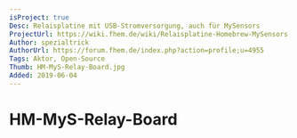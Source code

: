 ```yaml
---
isProject: true
Desc: Relaisplatine mit USB-Stromversorgung, auch für MySensors
ProjectUrl: https://wiki.fhem.de/wiki/Relaisplatine-Homebrew-MySensors
Author: spezialtrick
AuthorUrl: https://forum.fhem.de/index.php?action=profile;u=4955
Tags: Aktor, Open-Source
Thumb: HM-MyS-Relay-Board.jpg
Added: 2019-06-04
---
```


# HM-MyS-Relay-Board
